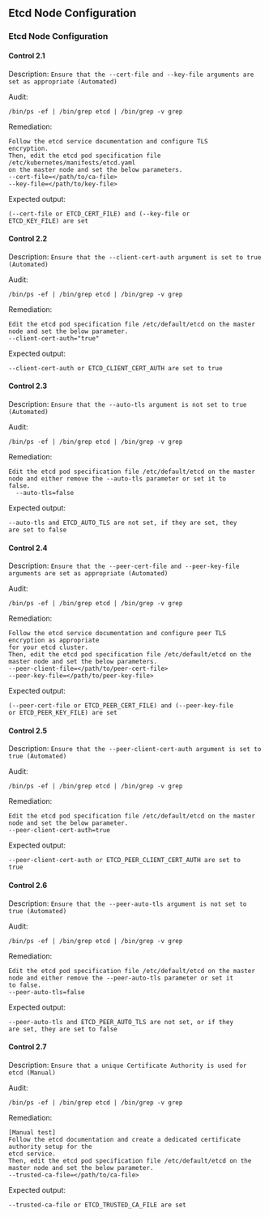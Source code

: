 ## Etcd Node Configuration

### Etcd Node Configuration

#### Control 2.1

Description: `Ensure that the --cert-file and --key-file arguments are set as
appropriate (Automated)`

Audit:

```
/bin/ps -ef | /bin/grep etcd | /bin/grep -v grep
```

Remediation:

```
Follow the etcd service documentation and configure TLS
encryption.
Then, edit the etcd pod specification file
/etc/kubernetes/manifests/etcd.yaml
on the master node and set the below parameters.
--cert-file=</path/to/ca-file>
--key-file=</path/to/key-file>
```

Expected output:

```
(--cert-file or ETCD_CERT_FILE) and (--key-file or
ETCD_KEY_FILE) are set
```

#### Control 2.2

Description: `Ensure that the --client-cert-auth argument is set to true
(Automated)`

Audit:

```
/bin/ps -ef | /bin/grep etcd | /bin/grep -v grep
```

Remediation:

```
Edit the etcd pod specification file /etc/default/etcd on the master
node and set the below parameter.
--client-cert-auth="true"
```

Expected output:

```
--client-cert-auth or ETCD_CLIENT_CERT_AUTH are set to true
```

#### Control 2.3

Description: `Ensure that the --auto-tls argument is not set to true
(Automated)`

Audit:

```
/bin/ps -ef | /bin/grep etcd | /bin/grep -v grep
```

Remediation:

```
Edit the etcd pod specification file /etc/default/etcd on the master
node and either remove the --auto-tls parameter or set it to
false.
  --auto-tls=false
```

Expected output:

```
--auto-tls and ETCD_AUTO_TLS are not set, if they are set, they
are set to false
```

#### Control 2.4

Description: `Ensure that the --peer-cert-file and --peer-key-file arguments
are set as appropriate (Automated)`

Audit:

```
/bin/ps -ef | /bin/grep etcd | /bin/grep -v grep
```

Remediation:

```
Follow the etcd service documentation and configure peer TLS
encryption as appropriate
for your etcd cluster.
Then, edit the etcd pod specification file /etc/default/etcd on the
master node and set the below parameters.
--peer-client-file=</path/to/peer-cert-file>
--peer-key-file=</path/to/peer-key-file>
```

Expected output:

```
(--peer-cert-file or ETCD_PEER_CERT_FILE) and (--peer-key-file
or ETCD_PEER_KEY_FILE) are set
```

#### Control 2.5

Description: `Ensure that the --peer-client-cert-auth argument is set to true
(Automated)`

Audit:

```
/bin/ps -ef | /bin/grep etcd | /bin/grep -v grep
```

Remediation:

```
Edit the etcd pod specification file /etc/default/etcd on the master
node and set the below parameter.
--peer-client-cert-auth=true
```

Expected output:

```
--peer-client-cert-auth or ETCD_PEER_CLIENT_CERT_AUTH are set to
true
```

#### Control 2.6

Description: `Ensure that the --peer-auto-tls argument is not set to true
(Automated)`

Audit:

```
/bin/ps -ef | /bin/grep etcd | /bin/grep -v grep
```

Remediation:

```
Edit the etcd pod specification file /etc/default/etcd on the master
node and either remove the --peer-auto-tls parameter or set it
to false.
--peer-auto-tls=false
```

Expected output:

```
--peer-auto-tls and ETCD_PEER_AUTO_TLS are not set, or if they
are set, they are set to false
```

#### Control 2.7

Description: `Ensure that a unique Certificate Authority is used for etcd
(Manual)`

Audit:

```
/bin/ps -ef | /bin/grep etcd | /bin/grep -v grep
```

Remediation:

```
[Manual test]
Follow the etcd documentation and create a dedicated certificate
authority setup for the
etcd service.
Then, edit the etcd pod specification file /etc/default/etcd on the
master node and set the below parameter.
--trusted-ca-file=</path/to/ca-file>
```

Expected output:

```
--trusted-ca-file or ETCD_TRUSTED_CA_FILE are set
```

